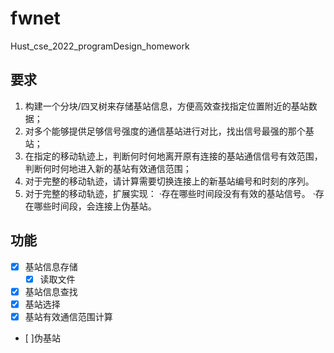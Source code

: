 # fwnet
Hust_cse_2022_programDesign_homework
## 要求
1. 构建一个分块/四叉树来存储基站信息，方便高效查找指定位置附近的基站数据；
2. 对多个能够提供足够信号强度的通信基站进行对比，找出信号最强的那个基站；
3. 在指定的移动轨迹上，判断何时何地离开原有连接的基站通信信号有效范围，判断何时何地进入新的基站有效通信范围；
4. 对于完整的移动轨迹，请计算需要切换连接上的新基站编号和时刻的序列。
5. 对于完整的移动轨迹，扩展实现：
	·存在哪些时间段没有有效的基站信号。
	·存在哪些时间段，会连接上伪基站。
## 功能
- [x] 基站信息存储
  - [x] 读取文件
- [x] 基站信息查找
- [x] 基站选择
- [x] 基站有效通信范围计算
- [ ]伪基站